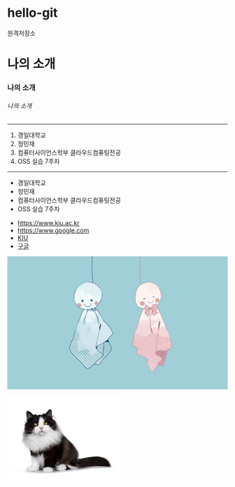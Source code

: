 # hello-git
원격저장소

# 나의 소개
### 나의 소개
###### 나의 소개

---

1. 경일대학교
2. 정민재
3. 컴퓨터사이언스학부 클라우드컴퓨팅전공
4. OSS 실습 7주차

***

- 경일대학교
- 정민재
- 컴퓨터사이언스학부 클라우드컴퓨팅전공
- OSS 실습 7주차

+ <https://www.kiu.ac.kr>
+ <https://www.google.com>
+ [KIU](https://www.kiu.ac.kr)
+ [구글](https://www.google.com)

![Rain](./image/1.jpg)

![Cat](./image/3.jpg)

